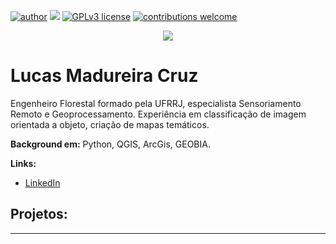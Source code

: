 [![author](https://img.shields.io/badge/author--red.svg)](https://www.linkedin.com/in/carlosfab) [![](https://img.shields.io/badge/python-3.7+-blue.svg)](https://www.python.org/downloads/release/python-365/) [![GPLv3 license](https://img.shields.io/badge/License-GPLv3-blue.svg)](http://perso.crans.org/besson/LICENSE.html) [![contributions welcome](https://img.shields.io/badge/contributions-welcome-brightgreen.svg?style=flat)](https://github.com/carlosfab/data_science/issues)

<p align="center">
  <img src="https://raw.githubusercontent.com/carlosfab/template_portfolio/master/banner.png" >
</p>

# Lucas Madureira Cruz
Engenheiro Florestal formado pela UFRRJ, especialista Sensoriamento Remoto e Geoprocessamento. Experiência em classificação de imagem orientada a objeto, criação de mapas temáticos.

**Background em:** Python, QGIS, ArcGis, GEOBIA.

**Links:**

* [LinkedIn](www.linkedin.com/in/lucasmad)


## Projetos:

---



